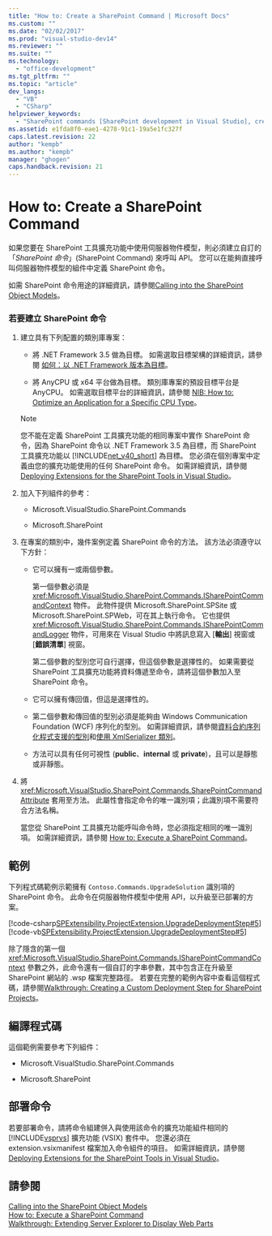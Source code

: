 ```yaml
---
title: "How to: Create a SharePoint Command | Microsoft Docs"
ms.custom: ""
ms.date: "02/02/2017"
ms.prod: "visual-studio-dev14"
ms.reviewer: ""
ms.suite: ""
ms.technology: 
  - "office-development"
ms.tgt_pltfrm: ""
ms.topic: "article"
dev_langs: 
  - "VB"
  - "CSharp"
helpviewer_keywords: 
  - "SharePoint commands [SharePoint development in Visual Studio], creating"
ms.assetid: e1fda8f0-eae1-4278-91c1-19a5e1fc327f
caps.latest.revision: 22
author: "kempb"
ms.author: "kempb"
manager: "ghogen"
caps.handback.revision: 21
---
```

# How to: Create a SharePoint Command
  如果您要在 SharePoint 工具擴充功能中使用伺服器物件模型，則必須建立自訂的「*SharePoint 命令*」\(SharePoint Command\) 來呼叫 API。  您可以在能夠直接呼叫伺服器物件模型的組件中定義 SharePoint 命令。  
  
 如需 SharePoint 命令用途的詳細資訊，請參閱[Calling into the SharePoint Object Models](../sharepoint/calling-into-the-sharepoint-object-models.md)。  
  
### 若要建立 SharePoint 命令  
  
1.  建立具有下列配置的類別庫專案：  
  
    -   將 .NET Framework 3.5 做為目標。  如需選取目標架構的詳細資訊，請參閱 [如何：以 .NET Framework 版本為目標](../Topic/How%20to:%20Target%20a%20Version%20of%20the%20.NET%20Framework.md)。  
  
    -   將 AnyCPU 或 x64 平台做為目標。  類別庫專案的預設目標平台是 AnyCPU。  如需選取目標平台的詳細資訊，請參閱 [NIB: How to: Optimize an Application for a Specific CPU Type](http://msdn.microsoft.com/zh-tw/294a75d2-4279-4b72-8298-2bea05be907a)。  
  
    > [!NOTE]  
    >  您不能在定義 SharePoint 工具擴充功能的相同專案中實作 SharePoint 命令，因為 SharePoint 命令以 .NET Framework 3.5 為目標，而 SharePoint 工具擴充功能以 [!INCLUDE[net_v40_short](../sharepoint/includes/net-v40-short-md.md)] 為目標。  您必須在個別專案中定義由您的擴充功能使用的任何 SharePoint 命令。  如需詳細資訊，請參閱[Deploying Extensions for the SharePoint Tools in Visual Studio](../sharepoint/deploying-extensions-for-the-sharepoint-tools-in-visual-studio.md)。  
  
2.  加入下列組件的參考：  
  
    -   Microsoft.VisualStudio.SharePoint.Commands  
  
    -   Microsoft.SharePoint  
  
3.  在專案的類別中，幾件案例定義 SharePoint 命令的方法。  該方法必須遵守以下方針：  
  
    -   它可以擁有一或兩個參數。  
  
         第一個參數必須是 <xref:Microsoft.VisualStudio.SharePoint.Commands.ISharePointCommandContext> 物件。  此物件提供 Microsoft.SharePoint.SPSite 或 Microsoft.SharePoint.SPWeb，可在其上執行命令。  它也提供 <xref:Microsoft.VisualStudio.SharePoint.Commands.ISharePointCommandLogger> 物件，可用來在 Visual Studio 中將訊息寫入 \[**輸出**\] 視窗或 \[**錯誤清單**\] 視窗。  
  
         第二個參數的型別您可自行選擇，但這個參數是選擇性的。  如果需要從 SharePoint 工具擴充功能將資料傳遞至命令，請將這個參數加入至 SharePoint 命令。  
  
    -   它可以擁有傳回值，但這是選擇性的。  
  
    -   第二個參數和傳回值的型別必須是能夠由 Windows Communication Foundation \(WCF\) 序列化的型別。  如需詳細資訊，請參閱[資料合約序列化程式支援的型別](../Topic/Types%20Supported%20by%20the%20Data%20Contract%20Serializer.md)和[使用 XmlSerializer 類別](../Topic/Using%20the%20XmlSerializer%20Class.md)。  
  
    -   方法可以具有任何可視性 \(**public**、**internal** 或 **private**\)，且可以是靜態或非靜態。  
  
4.  將 <xref:Microsoft.VisualStudio.SharePoint.Commands.SharePointCommandAttribute> 套用至方法。  此屬性會指定命令的唯一識別項；此識別項不需要符合方法名稱。  
  
     當您從 SharePoint 工具擴充功能呼叫命令時，您必須指定相同的唯一識別項。  如需詳細資訊，請參閱 [How to: Execute a SharePoint Command](../sharepoint/how-to-execute-a-sharepoint-command.md)。  
  
## 範例  
 下列程式碼範例示範擁有 `Contoso.Commands.UpgradeSolution` 識別項的 SharePoint 命令。  此命令在伺服器物件模型中使用 API，以升級至已部署的方案。  
  
 [!code-csharp[SPExtensibility.ProjectExtension.UpgradeDeploymentStep#5](../snippets/csharp/VS_Snippets_OfficeSP/spextensibility.projectextension.upgradedeploymentstep/CS/SharePointCommands/Commands.cs#5)]
 [!code-vb[SPExtensibility.ProjectExtension.UpgradeDeploymentStep#5](../snippets/visualbasic/VS_Snippets_OfficeSP/spextensibility.projectextension.upgradedeploymentstep/vb/sharepointcommands/commands.vb#5)]  
  
 除了隱含的第一個 <xref:Microsoft.VisualStudio.SharePoint.Commands.ISharePointCommandContext> 參數之外，此命令還有一個自訂的字串參數，其中包含正在升級至 SharePoint 網站的 .wsp 檔案完整路徑。  若要在完整的範例內容中查看這個程式碼，請參閱[Walkthrough: Creating a Custom Deployment Step for SharePoint Projects](../sharepoint/walkthrough-creating-a-custom-deployment-step-for-sharepoint-projects.md)。  
  
## 編譯程式碼  
 這個範例需要參考下列組件：  
  
-   Microsoft.VisualStudio.SharePoint.Commands  
  
-   Microsoft.SharePoint  
  
## 部署命令  
 若要部署命令，請將命令組建併入與使用該命令的擴充功能組件相同的 [!INCLUDE[vsprvs](../sharepoint/includes/vsprvs-md.md)] 擴充功能 \(VSIX\) 套件中。  您還必須在 extension.vsixmanifest 檔案加入命令組件的項目。  如需詳細資訊，請參閱[Deploying Extensions for the SharePoint Tools in Visual Studio](../sharepoint/deploying-extensions-for-the-sharepoint-tools-in-visual-studio.md)。  
  
## 請參閱  
 [Calling into the SharePoint Object Models](../sharepoint/calling-into-the-sharepoint-object-models.md)   
 [How to: Execute a SharePoint Command](../sharepoint/how-to-execute-a-sharepoint-command.md)   
 [Walkthrough: Extending Server Explorer to Display Web Parts](../sharepoint/walkthrough-extending-server-explorer-to-display-web-parts.md)  
  
  